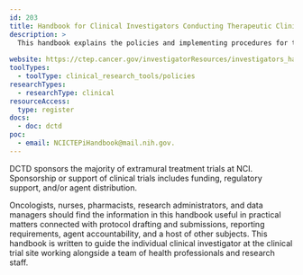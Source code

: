 ```yaml
---
id: 203
title: Handbook for Clinical Investigators Conducting Therapeutic Clinical Trials
description: >
  This handbook explains the policies and implementing procedures for the conduct of therapeutic clinical trials sponsored by NCI’s Division of Cancer Treatment and Diagnosis (DCTD).
  
website: https://ctep.cancer.gov/investigatorResources/investigators_handbook.htm
toolTypes:
  - toolType: clinical_research_tools/policies
researchTypes:
  - researchType: clinical
resourceAccess:
  type: register
docs:
  - doc: dctd
poc:
  - email: NCICTEPiHandbook@mail.nih.gov.
---
```

DCTD sponsors the majority of extramural treatment trials at NCI. Sponsorship or support of clinical trials includes funding, regulatory support, and/or agent distribution. 

Oncologists, nurses, pharmacists, research administrators, and data managers should find the information in this handbook useful in practical matters connected with protocol drafting and submissions, reporting requirements, agent accountability, and a host of other subjects. This handbook is written to guide the individual clinical investigator at the clinical trial site working alongside a team of health professionals and research staff. 